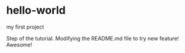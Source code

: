 # hello-world
my first project

Step of the tutorial. Modifying the README.md file to try new feature! Awesome!
